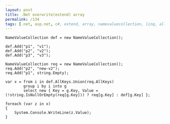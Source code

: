 ```yaml
---
layout: post
title: .Net overwrite(extend) array
permalink: /134
tags: [.net, asp.net, c#, extend, array, namevaluecollection, linq, allkeys, union]
---
```


    NameValueCollection def = new NameValueCollection();

    def.Add("p1", "v1");
    def.Add("p2", "v2");
    def.Add("p3", "v3");

    NameValueCollection req = new NameValueCollection();
    req.Add("p2", "new-v2");
    req.Add("p1", string.Empty);

    var x = from i in def.AllKeys.Union(req.AllKeys)
            group i by i into g
            select new { Key = g.Key, Value = (!string.IsNullOrEmpty(req[g.Key])) ? req[g.Key] : def[g.Key] };

    foreach (var z in x)
    {
        System.Console.WriteLine(z.Value);
    }
